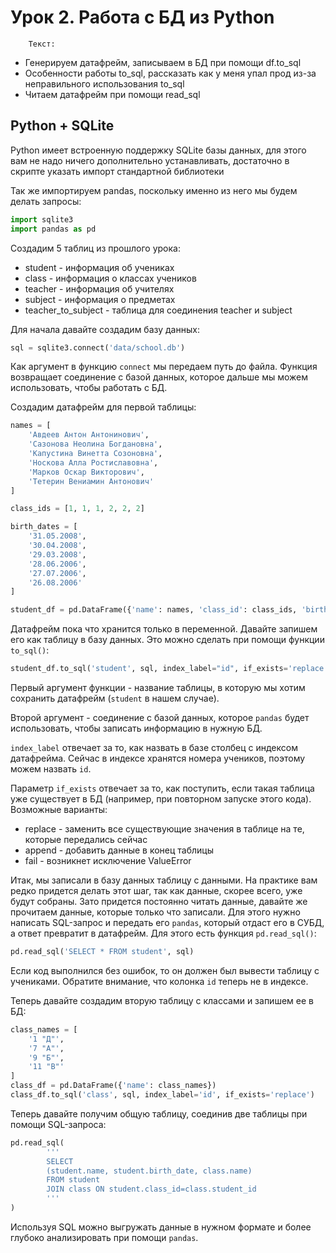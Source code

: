 # Урок 2. Работа с БД из Python

        Текст:

- Генерируем датафрейм, записываем в БД при помощи df.to_sql
- Особенности работы to_sql, рассказать как у меня упал прод из-за неправильного использования to_sql
- Читаем датафрейм при помощи read_sql

## Python + SQLite

Python имеет встроенную поддержку SQLite базы данных, для этого вам не надо ничего дополнительно устанавливать, достаточно в скрипте указать импорт стандартной библиотеки

Так же импортируем pandas, поскольку именно из него мы будем делать запросы:

```python
import sqlite3
import pandas as pd
```

Создадим 5 таблиц из прошлого урока:

- student - информация об учениках
- class - информация о классах учеников
- teacher - информация об учителях
- subject - информация о предметах
- teacher_to_subject - таблица для соединения teacher и subject

Для начала давайте создадим базу данных:

```python
sql = sqlite3.connect('data/school.db')
```

Как аргумент в функцию `connect` мы передаем путь до файла. Функция возвращает соединение с базой данных, которое дальше мы можем использовать, чтобы работать с БД.

Создадим датафрейм для первой таблицы:

```python
names = [
    'Авдеев Антон Антонинович',
    'Сазонова Неолина Богдановна',
    'Капустина Винетта Созоновна',
    'Носкова Алла Ростиславовна',
    'Марков Оскар Викторович',
    'Тетерин Вениамин Антонович'
]

class_ids = [1, 1, 1, 2, 2, 2]

birth_dates = [
    '31.05.2008',
    '30.04.2008',
    '29.03.2008',
    '28.06.2006',
    '27.07.2006',
    '26.08.2006'
]

student_df = pd.DataFrame({'name': names, 'class_id': class_ids, 'birth_date': birth_dates})
```

Датафрейм пока что хранится только в переменной. Давайте запишем его как таблицу в базу данных. Это можно сделать при помощи функции `to_sql()`:

```python
student_df.to_sql('student', sql, index_label="id", if_exists='replace')
```

Первый аргумент функции - название таблицы, в которую мы хотим сохранить датафрейм (`student` в нашем случае).

Второй аргумент - соединение с базой данных, которое `pandas` будет использовать, чтобы записать информацию в нужную БД.

`index_label` отвечает за то, как назвать в базе столбец с индексом датафрейма. Сейчас в индексе хранятся номера учеников, поэтому можем назвать `id`.

Параметр `if_exists` отвечает за то, как поступить, если такая таблица уже существует в БД (например, при повторном запуске этого кода). Возможные варианты:

- replace - заменить все существующие значения в таблице на те, которые передались сейчас
- append - добавить данные в конец таблицы
- fail - возникнет исключение ValueError

Итак, мы записали в базу данных таблицу с данными. На практике вам редко придется делать этот шаг, так как данные, скорее всего, уже будут собраны. Зато придется постоянно читать данные, давайте же прочитаем данные, которые только что записали. Для этого нужно написать SQL-запрос и передать его `pandas`, который отдаст его в СУБД, а ответ превратит в датафрейм. Для этого есть функция `pd.read_sql()`:

```python
pd.read_sql('SELECT * FROM student', sql)
```

Если код выполнился без ошибок, то он должен был вывести таблицу с учениками. Обратите внимание, что колонка `id` теперь не в индексе.

Теперь давайте создадим вторую таблицу с классами и запишем ее в БД:

```python
class_names = [
    '1 "Д"',
    '7 "А"',
    '9 "Б"',
    '11 "В"'
]
class_df = pd.DataFrame({'name': class_names})
class_df.to_sql('class', sql, index_label='id', if_exists='replace')
```

Теперь давайте получим общую таблицу, соединив две таблицы при помощи SQL-запроса:

```python
pd.read_sql(
        '''
        SELECT 
        (student.name, student.birth_date, class.name)
        FROM student
        JOIN class ON student.class_id=class.student_id
        '''
)
```

Используя SQL можно выгружать данные в нужном формате и более глубоко анализировать при помощи `pandas`.
